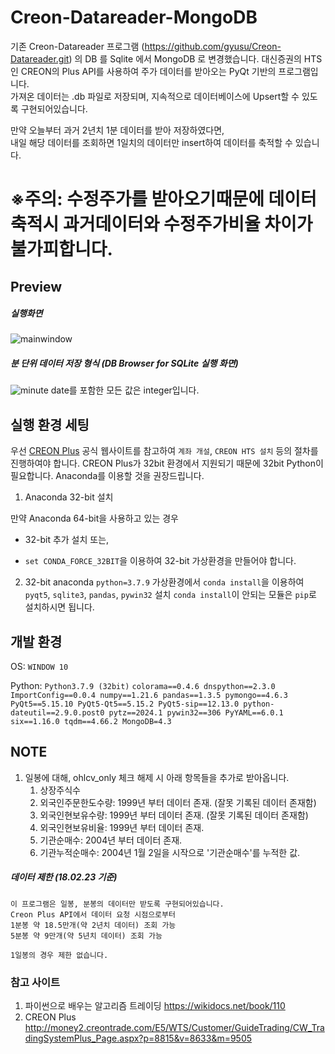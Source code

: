 # Creon-Datareader-MongoDB
기존 Creon-Datareader 프로그램 (https://github.com/gyusu/Creon-Datareader.git) 의 DB 를 Sqlite 에서 MongoDB 로 변경했습니다. 
대신증권의 HTS인 CREON의 Plus API를 사용하여 주가 데이터를 받아오는 PyQt 기반의 프로그램입니다.  
가져온 데이터는 .db 파일로 저장되며, 지속적으로 데이터베이스에 Upsert할 수 있도록 구현되어있습니다.

만약 오늘부터 과거 2년치 1분 데이터를 받아 저장하였다면,  
내일 해당 데이터를 조회하면 1일치의 데이터만 insert하여 데이터를 축적할 수 있습니다.

# ※주의: 수정주가를 받아오기때문에 데이터 축적시 과거데이터와 수정주가비율 차이가 불가피합니다.

## Preview
##### 실행화면
![mainwindow](./sample_img/creon_datareader_v1_0.gif)
##### 분 단위 데이터 저장 형식 (DB Browser for SQLite 실행 화면)
![minute](./sample_img/sample_db.PNG)
date를 포함한 모든 값은 integer입니다.

## 실행 환경 세팅

우선 [CREON Plus] 공식 웹사이트를 참고하여 `계좌 개설`, `CREON HTS 설치` 등의 절차를 진행하여야 합니다.
CREON Plus가 32bit 환경에서 지원되기 때문에 32bit Python이 필요합니다. Anaconda를 이용할 것을 권장드립니다.

[CREON Plus]:http://money2.creontrade.com/e5/mboard/ptype_basic/plusPDS/DW_Basic_Read.aspx?boardseq=299&seq=35&page=1&searchString=&prd=&lang=8&p=8833&v=8639&m=9505

1. Anaconda 32-bit 설치

만약 Anaconda 64-bit을 사용하고 있는 경우

- 32-bit 추가 설치 또는,

- `set CONDA_FORCE_32BIT`을 이용하여 32-bit 가상환경을 만들어야 합니다.
    
2. 32-bit anaconda `python=3.7.9` 가상환경에서
	`conda install`을 이용하여 `pyqt5`, `sqlite3`, `pandas`, `pywin32` 설치
    `conda install`이 안되는 모듈은 `pip`로 설치하시면 됩니다.

## 개발 환경
OS: `WINDOW 10`

Python: `Python3.7.9 (32bit)`
`colorama==0.4.6 dnspython==2.3.0 ImportConfig==0.0.4 numpy==1.21.6 pandas==1.3.5 pymongo==4.6.3 PyQt5==5.15.10 PyQt5-Qt5==5.15.2 PyQt5-sip==12.13.0 python-dateutil==2.9.0.post0 pytz==2024.1 pywin32==306 PyYAML==6.0.1 six==1.16.0 tqdm==4.66.2 MongoDB=4.3`

## NOTE
1. 일봉에 대해, ohlcv_only 체크 해제 시 아래 항목들을 추가로 받아옵니다.
	1. 상장주식수
	1. 외국인주문한도수량: 1999년 부터 데이터 존재. (잘못 기록된 데이터 존재함)
	1. 외국인현보유수량: 1999년 부터 데이터 존재. (잘못 기록된 데이터 존재함)
	1. 외국인현보유비율: 1999년 부터 데이터 존재.
	1. 기관순매수: 2004년 부터 데이터 존재.
	1. 기관누적순매수: 2004년 1월 2일을 시작으로 '기관순매수'를 누적한 값.


##### **데이터 제한** (18.02.23 기준)
	이 프로그램은 일봉, 분봉의 데이터만 받도록 구현되어있습니다.
	Creon Plus API에서 데이터 요청 시점으로부터
	1분봉 약 18.5만개(약 2년치 데이터) 조회 가능
	5분봉 약 9만개(약 5년치 데이터) 조회 가능

    1일봉의 경우 제한 없습니다.

### 참고 사이트
1. 파이썬으로 배우는 알고리즘 트레이딩
	https://wikidocs.net/book/110
2. CREON Plus
	http://money2.creontrade.com/E5/WTS/Customer/GuideTrading/CW_TradingSystemPlus_Page.aspx?p=8815&v=8633&m=9505
